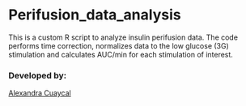 # Perifusion_data_analysis

This is a custom R script to analyze insulin perifusion data. The code performs time correction, normalizes data to the low glucose (3G) stimulation and calculates AUC/min for each stimulation of interest.

### Developed by:
[Alexandra Cuaycal](https://github.com/AlexandraCuaycal)
